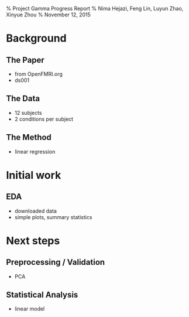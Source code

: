 % Project Gamma Progress Report
% Nima Hejazi, Feng Lin, Luyun Zhao, Xinyue Zhou
% November 12, 2015

# Background

## The Paper

- from OpenFMRI.org
- ds001

## The Data

- 12 subjects
- 2 conditions per subject

## The Method

- linear regression

# Initial work

## EDA

- downloaded data
- simple plots, summary statistics

# Next steps

## Preprocessing / Validation

- PCA

## Statistical Analysis

- linear model
